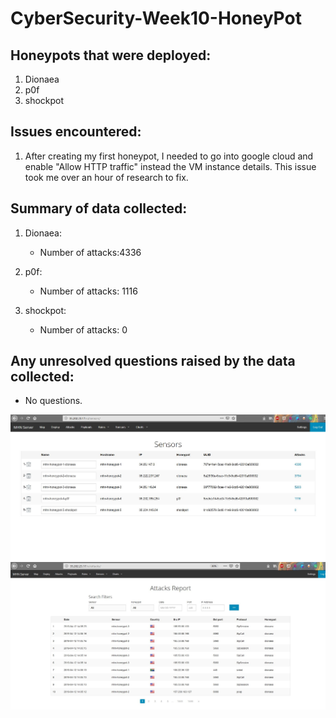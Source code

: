 # CyberSecurity-Week10-HoneyPot

## Honeypots that were deployed:
  
  1) Dionaea
  2) p0f
  3) shockpot
  
## Issues encountered:
  
  1) After creating my first honeypot, I needed to go into google cloud and enable "Allow HTTP traffic" instead the VM instance details. This issue took me over an hour of research to fix.
  
## Summary of data collected:

  1) Dionaea:
     - Number of attacks:4336 

  2) p0f:
     - Number of attacks: 1116
     
  3) shockpot:
     - Number of attacks: 0

## Any unresolved questions raised by the data collected:

  - No questions.
  
  
![](Sensors.JPG)
![](Attacks.JPG)

